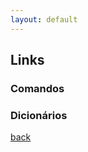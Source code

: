 ```yaml
---
layout: default
---
```


<script src="assets/jquery/jquery.min.js"></script>

## Links

### Comandos

<ul id="link-list"></ul>
<script>
    const $list = $('#link-list')
    var requestURL = 'https://pedroermarinho.github.io/Dominik-dic/src/urls.json';
    var request = new XMLHttpRequest();
    request.open('GET', requestURL);
    request.responseType = 'json';
    request.send();
    request.onload = function() {
    var links = request.response;
    console.log(links)
    for (let i = 0; i < links.length; i++) {
        const link = links[i]
        const html = `<li><a href="${link.url}">${link.nome}</a></li>`
        console.log('ID atual:', link.nome, ' | HTML atual:', html)
        $list.append(html)
        }
    }
</script>

### Dicionários

[back](./)
